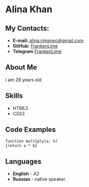 <!DOCTYPE html>

<html lang="en-US">
  <head>
    <meta charset="UTF-8">
    <meta http-equiv="X-UA-Compatible" content="IE=edge">
    <meta name="viewport" content="width=device-width, initial-scale=1">
   </head>
<body>
<h1 id="alina.khan">Alina Khan</h1>
<h2 id="my-contact-info">My Contacts:</h2>
<ul>
  <li><strong>E-mail:</strong><a href="mailto:alina.rimanec@mail.com"> alina.rimanec@gmail.com</a></li>
  <li><strong>GitHub:</strong> <a href="https://github.com/FrankenLime">FrankenLime</a></li>
  <li><strong>Telegram</strong> <a href="https://t.me/frankenlime">FrankenLime</a></li>
</ul>
<h2 id="about-me">About Me</h2>
<p>I am 28 years old</p>
<h2 id="skills">Skills</h2>
<ul>
  <li>HTML5</li>
  <li>CSS3</li>
</ul>
<h2 id="code-examples">Code Examples</h2>
<div class="language-plaintext highlighter-rouge"><div class="highlight"><pre class="highlight"><code>function multiply(a, b)
{return a * b}
</code></pre></div></div>
<h2 id="languages">Languages</h2>
<ul>
    <li><strong>English</strong> - A2</li>
    <li><strong>Russian</strong> - native speaker.</li>
</ul>
</body>
</html>